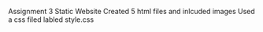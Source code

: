 Assignment 3 Static Website
Created 5 html files and inlcuded images 
Used a css filed labled style.css
